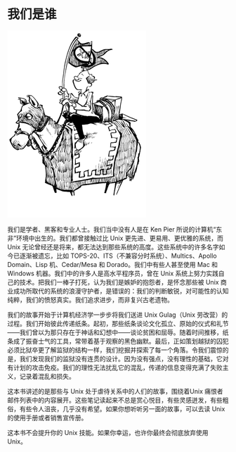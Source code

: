 # 我们是谁


![](../.gitbook/assets/who.png)

我们是学者、黑客和专业人士。我们当中没有人是在 Ken Pier 所说的计算机“东非”环境中出生的。我们都曾接触过比 Unix 更先进、更易用、更优雅的系统，而 Unix 无论曾经还是将来，都无法达到那些系统的高度。这些系统中的许多名字如今已逐渐被遗忘，比如 TOPS-20、ITS（不兼容分时系统）、Multics、Apollo Domain、Lisp 机、Cedar/Mesa 和 Dorado。我们中有些人甚至使用 Mac 和 Windows 机器。我们中的许多人是高水平程序员，曾在 Unix 系统上努力实践自己的技术。把我们一棒子打死，认为我们是嫉妒的抱怨者，是怀念那些被 Unix 商业成功所取代的系统的浪漫守护者，是错误的：我们的判断敏锐，对可能性的认知纯粹，我们的愤怒真实。我们追求进步，而非复兴古老遗物。

我们的故事开始于计算机经济学一步步将我们送进 Unix Gulag（Unix 劳改营）的过程。我们开始彼此传递纸条。起初，那些纸条谈论文化孤立、原始的仪式和礼节——我们曾以为那只存在于神话和幻想中——谈论贫困和屈辱。随着时间推移，纸条成了振奋士气的工具，常带着基于观察的黑色幽默。最后，正如策划越狱的囚犯必须比狱卒更了解监狱的结构一样，我们挖掘并探索了每一个角落。令我们震惊的是，我们发现我们的监狱没有连贯的设计。因为没有强点，没有理性的基础，它对有计划的攻击免疫。我们的理性无法扰乱它的混乱，传递的信息变得充满了失败主义，记录着混乱和损失。

这本书讲述的是那些与 Unix 处于虐待关系中的人们的故事，围绕着Unix 痛恨者邮件列表中的内容展开。这些笔记读起来不总是赏心悦目，有些灵感迸发，有些粗俗，有些令人沮丧，几乎没有希望。如果你想听听另一面的故事，可以去读 Unix 的使用手册或者销售宣传册。

这本书不会提升你的 Unix 技能。如果你幸运，也许你最终会彻底放弃使用 Unix。

